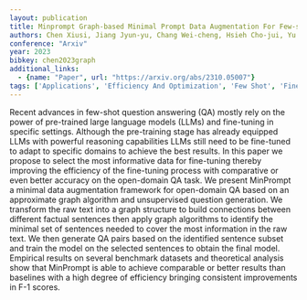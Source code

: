 ```yaml
---
layout: publication
title: Minprompt Graph-based Minimal Prompt Data Augmentation For Few-shot Question Answering
authors: Chen Xiusi, Jiang Jyun-yu, Chang Wei-cheng, Hsieh Cho-jui, Yu Hsiang-fu, Wang Wei
conference: "Arxiv"
year: 2023
bibkey: chen2023graph
additional_links:
  - {name: "Paper", url: "https://arxiv.org/abs/2310.05007"}
tags: ['Applications', 'Efficiency And Optimization', 'Few Shot', 'Fine Tuning', 'Pretraining Methods', 'Prompting', 'Tools', 'Training Techniques']
---
```

Recent advances in few-shot question answering (QA) mostly rely on the power of pre-trained large language models (LLMs) and fine-tuning in specific settings. Although the pre-training stage has already equipped LLMs with powerful reasoning capabilities LLMs still need to be fine-tuned to adapt to specific domains to achieve the best results. In this paper we propose to select the most informative data for fine-tuning thereby improving the efficiency of the fine-tuning process with comparative or even better accuracy on the open-domain QA task. We present MinPrompt a minimal data augmentation framework for open-domain QA based on an approximate graph algorithm and unsupervised question generation. We transform the raw text into a graph structure to build connections between different factual sentences then apply graph algorithms to identify the minimal set of sentences needed to cover the most information in the raw text. We then generate QA pairs based on the identified sentence subset and train the model on the selected sentences to obtain the final model. Empirical results on several benchmark datasets and theoretical analysis show that MinPrompt is able to achieve comparable or better results than baselines with a high degree of efficiency bringing consistent improvements in F-1 scores.
